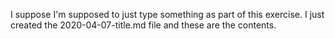 I suppose I'm supposed to just type something as part of this exercise.  I just created the 2020-04-07-title.md file and these are the contents.
